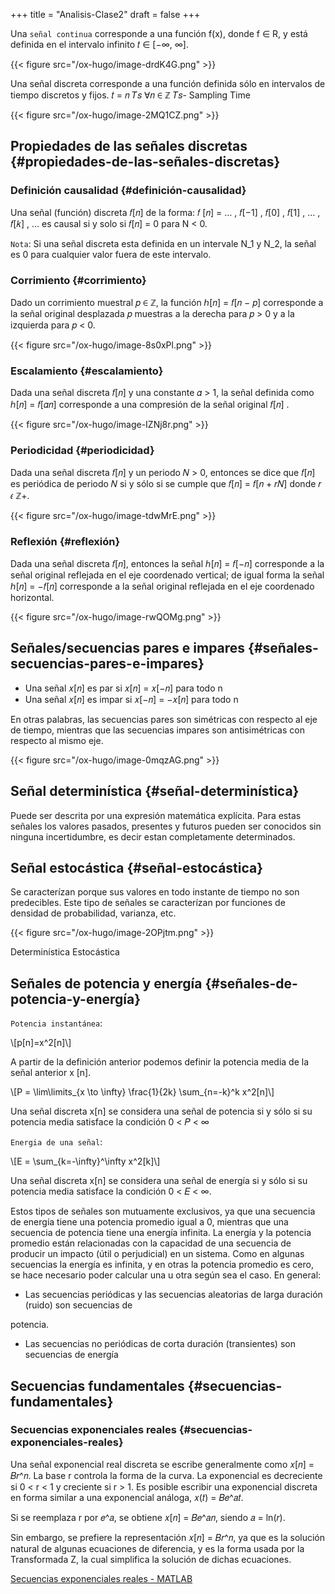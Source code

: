 +++
title = "Analisis-Clase2"
draft = false
+++

Una `señal continua` corresponde a una función f(x), donde f &isin; R, y está definida en el intervalo infinito 𝑡 ∈ [−∞, ∞].

{{< figure src="/ox-hugo/image-drdK4G.png" >}}

Una señal discreta corresponde a una función definida sólo en intervalos de tiempo discretos y fijos. 𝑡 = 𝑛 𝑇𝑠 ∀𝑛 ∈ ℤ
𝑇𝑠- Sampling Time

{{< figure src="/ox-hugo/image-2MQ1CZ.png" >}}


## Propiedades de las señales discretas {#propiedades-de-las-señales-discretas}


### Definición causalidad {#definición-causalidad}

Una señal (función) discreta 𝑓[𝑛] de la forma: 𝑓 [𝑛] = … , 𝑓[−1] , 𝑓[0] , 𝑓[1] , … , 𝑓[𝑘] , … es
causal si y solo si 𝑓[𝑛] = 0 para N < 0.

`Nota`: Si una señal discreta esta definida en un intervale N\_1 y N\_2, la señal es 0 para cualquier valor fuera de este intervalo.


### Corrimiento {#corrimiento}

Dado un corrimiento muestral 𝑝 ∈ ℤ, la función ℎ[𝑛] = 𝑓[𝑛 − 𝑝] corresponde
a la señal original desplazada 𝑝 muestras a la derecha para 𝑝 > 0 y a la izquierda para
𝑝 < 0.

{{< figure src="/ox-hugo/image-8s0xPl.png" >}}


### Escalamiento {#escalamiento}

Dada una señal discreta 𝑓[𝑛] y una constante 𝛼 > 1, la señal definida como ℎ[𝑛] = 𝑓[𝛼𝑛] corresponde a una compresión de la señal original 𝑓[𝑛] .

{{< figure src="/ox-hugo/image-IZNj8r.png" >}}


### Periodicidad {#periodicidad}

 Dada una señal discreta 𝑓[𝑛] y un periodo 𝑁 > 0, entonces se dice que
𝑓[𝑛] es periódica de periodo 𝑁 si y sólo si se cumple que 𝑓[𝑛] = 𝑓[𝑛 + 𝑟𝑁] donde 𝑟 𝜖 ℤ+.

{{< figure src="/ox-hugo/image-tdwMrE.png" >}}


### Reflexión {#reflexión}

Dada una señal discreta 𝑓[𝑛], entonces la señal ℎ[𝑛] = 𝑓[−𝑛] corresponde a la
señal original reflejada en el eje coordenado vertical; de igual forma la señal ℎ[𝑛] = −𝑓[𝑛]
corresponde a la señal original reflejada en el eje coordenado horizontal.

{{< figure src="/ox-hugo/image-rwQOMg.png" >}}


## Señales/secuencias pares e impares {#señales-secuencias-pares-e-impares}

-   Una señal 𝑥[𝑛] es par si 𝑥[𝑛] = 𝑥[−𝑛] para todo n
-   Una señal 𝑥[𝑛] es impar si 𝑥[−𝑛] = −𝑥[𝑛] para todo n

En otras palabras, las secuencias pares son simétricas con respecto al eje de tiempo, mientras que las secuencias impares son antisimétricas con respecto al mismo eje.

{{< figure src="/ox-hugo/image-0mqzAG.png" >}}


## Señal determinística {#señal-determinística}

Puede ser descrita por una expresión matemática explícita. Para estas señales los valores pasados, presentes y futuros pueden ser conocidos sin ninguna incertidumbre, es decir estan completamente determinados.


## Señal estocástica {#señal-estocástica}

Se caracterízan porque sus valores en todo instante de tiempo no son predecibles. Este tipo de señales se caracterízan por funciones de densidad de probabilidad, varianza, etc.

{{< figure src="/ox-hugo/image-2OPjtm.png" >}}

Determinística                            Estocástica


## Señales de potencia y energía {#señales-de-potencia-y-energía}

`Potencia instantánea`:

\\[p[n]=x^2[n]\\]

A partir de la definición anterior podemos definir la potencia media de la señal anterior x [n].

\\[P = \lim\limits\_{x \to \infty} \frac{1}{2k} \sum\_{n=-k}^k x^2[n]\\]

Una señal discreta x[n] se considera una señal de potencia si y sólo si su potencia media
satisface la condición 0 < 𝑃 < ∞

`Energia de una señal`:

\\[E = \sum\_{k=-\infty}^\infty x^2[k]\\]

Una señal discreta x[n] se considera una señal de energía si y sólo si su potencia media satisface la
condición 0 < 𝐸 < ∞.

Estos tipos de señales son mutuamente exclusivos, ya que una secuencia de energía tiene una
potencia promedio igual a 0, mientras que una secuencia de potencia tiene una energía infinita.
La energía y la potencia promedio están relacionadas con la capacidad de una secuencia de producir un
impacto (útil o perjudicial) en un sistema. Como en algunas secuencias la energía es infinita, y en otras
la potencia promedio es cero, se hace necesario poder calcular una u otra según sea el caso. En
general:

-   Las secuencias periódicas y las secuencias aleatorias de larga duración (ruido) son secuencias de

potencia.

-   Las secuencias no periódicas de corta duración (transientes) son secuencias de energía


## Secuencias fundamentales {#secuencias-fundamentales}


### Secuencias exponenciales reales {#secuencias-exponenciales-reales}

Una señal exponencial real discreta se escribe generalmente como 𝑥[𝑛] = 𝐵𝑟^𝑛. La base r controla la forma de la curva. La exponencial es decreciente si 0 < r < 1 y creciente si r > 1. Es posible escribir una exponencial discreta en forma similar a una exponencial análoga, 𝑥(𝑡) = 𝐵𝑒^𝑎𝑡.

Si se reemplaza r por 𝑒^𝑎, se obtiene 𝑥[𝑛] = 𝐵𝑒^𝑎𝑛, siendo 𝑎 = ln(𝑟).

Sin embargo, se prefiere la representación 𝑥[𝑛] = 𝐵𝑟^𝑛, ya que es la solución natural de algunas
ecuaciones de diferencia, y es la forma usada por la Transformada Z, la cual simplifica la solución de
dichas ecuaciones.

[Secuencias exponenciales reales - MATLAB](AnalisisClase2.m)